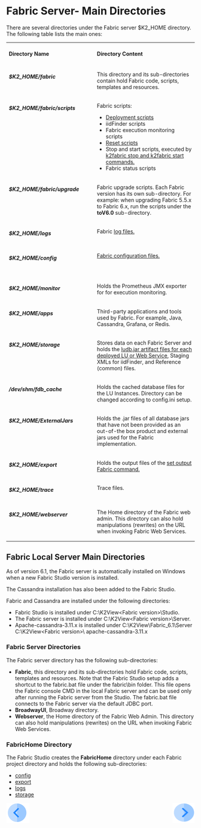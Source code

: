 ﻿
# Fabric Server- Main Directories
There are several directories under the Fabric server $K2_HOME directory. The following table lists the main ones:

<table width="900pxl">
<tbody>
<tr>
<td width="300pxl" valign="top">
<h4><strong>Directory Name</strong></h3>
</td>
<td width="600pxl" valign="top">
<h4><strong>Directory Content</strong></h3>
</td>
</tr>
<tr>
<td width="300pxl" valign="top">
<h5>$K2_HOME/fabric</h4>
</td>
<td width="600pxl" valign="top">
<p>This directory and its sub-directories contain hold Fabric code, scripts, templates and resources.</p>
</td>
</tr>
<tr>
<td width="300pxl" valign="top">
<h5>$K2_HOME/fabric/scripts</h4>
</td>
<td width="600pxl" valign="top">
<p>Fabric scripts:&nbsp;</p>
<ul>
<li><a href="/articles/16_deploy_fabric/03_offline_deploy.md#deployment-scripts-syntax-and-options">Deployment scripts</a></li>
<li>iidFinder scripts</li>
<li>Fabric execution monitoring scripts</li>
<li><a href="/articles/02_fabric_architecture/03_fabric_basics_getting_started.md#reset-fabric">Reset scripts</a></li>
<li>Stop and start scripts, executed by <a href="/articles/02_fabric_architecture/03_fabric_basics_getting_started.md#start-and-stop-fabric-commands">k2fabric stop and k2fabric start commands.</a></li>
<li>Fabric status scripts</li>
</ul>
</td>
</tr>
<tr>
<td width="300pxl" valign="top">
<h5>$K2_HOME/fabric/upgrade</h4>
</td>
<td width="600pxl" valign="top">
<p>Fabric upgrade scripts. Each Fabric version has its own sub-directory. For example: when upgrading Fabric 5.5.x to Fabric 6.x, run the scripts under the  <strong>toV6.0</strong> sub-directory.</p>
</td>
</tr>
<tr>
<td width="300pxl" valign="top">
<h5>$K2_HOME/logs</h4>
</td>
<td width="600pxl" valign="top">
<p>Fabric <a href="/articles/21_Fabric_troubleshooting/02_Fabric_troubleshooting_log_files.md">log files.</a></p>
</td>
</tr>
<tr>
<td width="300pxl" valign="top">
<h5>$K2_HOME/config</h4>
</td>
<td width="600pxl" valign="top">
<p><a href="/articles/02_fabric_architecture/05_fabric_main_configuration_files.md">Fabric configuration files.</a></p>
<p>&nbsp;</p>
</td>
</tr>
<tr>
<td width="300pxl" valign="top">
<h5>$K2_HOME/monitor</h4>
</td>
<td width="600pxl" valign="top">
<p>Holds the Prometheus JMX exporter for for execution monitoring.</p>
</td>
</tr>
<tr>
<td width="300pxl" valign="top">
<h5>$K2_HOME/apps</h4>
</td>
<td width="600pxl" valign="top">
<p>Third-party applications and tools used by Fabric. For example, Java, Cassandra, Grafana, or Redis.</p>
</td>
</tr>
<tr>
<td width="300pxl" valign="top">
<h5>$K2_HOME/storage</h4>
</td>
<td width="600pxl" valign="top">
<p>Stores data on each Fabric Server and holds the <a href="/articles/16_deploy_fabric/01_deploy_Fabric_project.md">ludb.jar  artifact files for each deployed LU or Web Service</a>, Staging XMLs for iidFinder, and Reference (common) files.</p>
</td>
</tr>
<tr>
<td width="300pxl" valign="top">
<h5>/dev/shm/fdb_cache</h4>
</td>
<td width="600pxl" valign="top">
<p>Holds the cached database files for the LU Instances. Directory can be changed according to config.ini setup.</p>
</td>
</tr>
<tr>
<td width="300pxl" valign="top">
<h5>$K2_HOME/ExternalJars</h4>
</td>
<td width="600pxl" valign="top">
<p>Holds the .jar files of all database jars that have not been provided as an out-of-the box product and external jars used for the Fabric implementation.</p>
</td>
</tr>
<tr>
<td width="300pxl" valign="top">
<h5>$K2_HOME/export</h4>
</td>
<td width="600pxl" valign="top">
<p>Holds the output files of the <a href="/articles/02_fabric_architecture/04_fabric_commands.md#fabric-setting">set output Fabric command.</a></p>
</td>
</tr>
<tr>
<td width="300pxl" valign="top">
<h5>$K2_HOME/trace</h4>
</td>
<td width="600pxl" valign="top">
<p>Trace files.</p>
</td>
</tr>
<tr>
<td width="300pxl" valign="top">
<h5>$K2_HOME/webserver</h4>
</td>
<td width="600pxl" valign="top">
<p>The Home directory of the Fabric web admin. This directory can also hold manipulations (rewrites) on the URL when invoking Fabric Web Services.</p>
</td>
</tr>
</tbody>
</table>

## **Fabric Local Server Main Directories**

As of version 6.1, the Fabric server is automatically installed on Windows when a new Fabric Studio version is installed. 

The Cassandra installation has also been added to the Fabric Studio.

Fabric and Cassandra are installed under the following directories:

- Fabric Studio is installed under C:\K2View\<Fabric version>\Studio.
- The Fabric server is installed under C:\K2View\<Fabric version>\Server.
- Apache-cassandra-3.11.x is installed under C:\K2View\Fabric_6.1\Server  C:\K2View\<Fabric version>\ apache-cassandra-3.11.x

### Fabric Server Directories

The Fabric server directory has the following sub-directories:

- **Fabric**, this directory and its sub-directories hold Fabric code, scripts, templates and resources. Note that the Fabric Studio setup adds a shortcut to the fabric.bat file under the fabric\bin folder. This file opens the Fabric console CMD in the local Fabric server and can be used only after running the Fabric server from the Studio. The fabric.bat file connects to the Fabric server via the default JDBC port.
- **BroadwayUI**, Broadway directory.
- **Webserver**, the Home directory of the Fabric Web Admin. This directory can also hold manipulations (rewrites) on the URL when invoking Fabric Web Services.

### FabricHome Directory

The Fabric Studio creates the **FabricHome** directory under each Fabric project directory and holds the following sub-directories:

- [config](/articles/02_fabric_architecture/02_fabric_directories.md#k2_homeconfig)
- [export](/articles/02_fabric_architecture/02_fabric_directories.md#k2_homeexport)
- [logs](/articles/02_fabric_architecture/02_fabric_directories.md#k2_homelogs)
- [storage](/articles/02_fabric_architecture/02_fabric_directories.md#k2_homestorage)


<!--Add links:-->

<!--Drop 1-  fabric architecture-->
<!-- Drop 2- Broadway -->
<!-- Drop 3- iidFinder, LU storage -->
<!-- Drop 4- Trace files -->
[![Previous](/articles/images/Previous.png)](/articles/02_fabric_architecture/01_fabric_architecture.md)[<img align="right" width="60" height="54" src="/articles/images/Next.png">](/articles/02_fabric_architecture/03_fabric_basics_getting_started.md)
